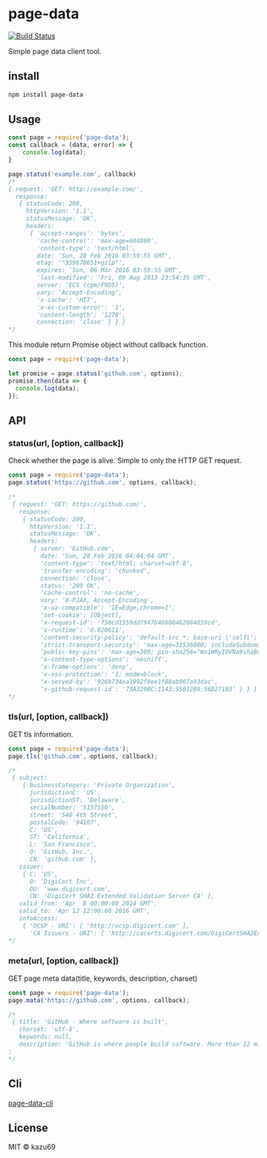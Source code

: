 # page-data

[![Build Status](https://travis-ci.org/kazu69/page-data.svg?branch=master)](https://travis-ci.org/kazu69/page-data)

Simple page data client tool.

## install

```sh
npm install page-data
```

## Usage

```js
const page = require('page-data');
const callback = (data, error) => {
    console.log(data);
}

page.status('example.com', callback)
/*
{ request: 'GET: http://example.com/',
  response:
   { statusCode: 200,
     httpVersion: '1.1',
     statusMessage: 'OK',
     headers:
      { 'accept-ranges': 'bytes',
        'cache-control': 'max-age=604800',
        'content-type': 'text/html',
        date: 'Sun, 28 Feb 2016 03:59:55 GMT',
        etag: '"359670651+gzip"',
        expires: 'Sun, 06 Mar 2016 03:59:55 GMT',
        'last-modified': 'Fri, 09 Aug 2013 23:54:35 GMT',
        server: 'ECS (cpm/F9D5)',
        vary: 'Accept-Encoding',
        'x-cache': 'HIT',
        'x-ec-custom-error': '1',
        'content-length': '1270',
        connection: 'close' } } }
*/
```

This module return Promise object without callback function.

```js
const page = require('page-data');

let promise = page.status('github.com', options);
promise.then(data => {
  console.log(data);
});
```

## API

### status(url, [option, callback])

Check whether the page is alive.
Simple to only the HTTP GET request.

```js
const page = require('page-data');
page.status('https://github.com', options, callback);

/*
 { request: 'GET: https://github.com/',
   response:
    { statusCode: 200,
      httpVersion: '1.1',
      statusMessage: 'OK',
      headers:
       { server: 'GitHub.com',
         date: 'Sun, 28 Feb 2016 04:04:04 GMT',
         'content-type': 'text/html; charset=utf-8',
         'transfer-encoding': 'chunked',
         connection: 'close',
         status: '200 OK',
         'cache-control': 'no-cache',
         vary: 'X-PJAX, Accept-Encoding',
         'x-ua-compatible': 'IE=Edge,chrome=1',
         'set-cookie': [Object],
         'x-request-id': 'f50cd1559dd7947b46808462684659cd',
         'x-runtime': '0.020611',
         'content-security-policy': 'default-src *; base-uri \'self\'; block-all-mixed-content; child-src ...
         'strict-transport-security': 'max-age=31536000; includeSubdomains; preload',
         'public-key-pins': 'max-age=300; pin-sha256="WoiWRyIOVNa9ihaBciRSC7XHjliYS9VwUGOIud4PB18="; pin-sha256="JbQbUG5JMJUoI6brnx0x3vZF6jilxsapbXGVfjhN8Fg="; includeSubDomains',
         'x-content-type-options': 'nosniff',
         'x-frame-options': 'deny',
         'x-xss-protection': '1; mode=block',
         'x-served-by': '926b734ea1992f8ee1f88ab967a93dac',
         'x-github-request-id': '73A329BC:1143:55012B9:56D271B3' } } }
*/
```

### tls(url, [option, callback])

GET tls information.

```js
const page = require('page-data');
page.tls('github.com', options, callback);

/*
 { subject:
    { businessCategory: 'Private Organization',
      jurisdictionC: 'US',
      jurisdictionST: 'Delaware',
      serialNumber: '5157550',
      street: '548 4th Street',
      postalCode: '94107',
      C: 'US',
      ST: 'California',
      L: 'San Francisco',
      O: 'GitHub, Inc.',
      CN: 'github.com' },
   issuer:
    { C: 'US',
      O: 'DigiCert Inc',
      OU: 'www.digicert.com',
      CN: 'DigiCert SHA2 Extended Validation Server CA' },
   valid_from: 'Apr  8 00:00:00 2014 GMT',
   valid_to: 'Apr 12 12:00:00 2016 GMT',
   infoAccess:
    { 'OCSP - URI': [ 'http://ocsp.digicert.com' ],
      'CA Issuers - URI': [ 'http://cacerts.digicert.com/DigiCertSHA2ExtendedValidationServerCA.crt' ] } }
*/
```

### meta(url, [option, callback])

GET page meta data(title, keywords, description, charset)

```js
const page = require('page-data');
page.mata('https://github.com', options, callback);

/*
 { title: 'GitHub · Where software is built',
   charset: 'utf-8',
   keywords: null,
   description: 'GitHub is where people build software. More than 12 million people use GitHub to discover, fork, and contribute to over 31 million projects.' }
;
*/
```

## Cli

[page-data-cli](https://www.npmjs.com/package/page-data-cli)

## License

MIT © kazu69
